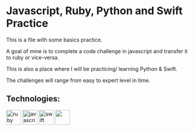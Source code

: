 # Javascript, Ruby, Python and Swift Practice

This is a file with some basics practice.

A goal of mine is to complete a code challenge in javascript and transfer it to ruby or vice-versa.

This is also a place where I will be practicing/ learning Python & Swift.

The challenges will range from easy to expert level in time.

## Technologies:

<p>
<img src="https://icongr.am/devicon/ruby-original.svg?size=128&color=currentColor" alt="ruby" width="40" height="40"/> 
<img src="https://icongr.am/devicon/javascript-original.svg?size=128&color=currentColor" alt="javascript" width="40" height="40"/>
<img src="https://icongr.am/devicon/swift-original.svg?size=128&color=currentColor" alt="swift" width="40" height="40"/>
<img src="https://icongr.am/devicon/python-original.svg?size=128&color=currentColor" width="40" height="40">
</p>
